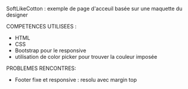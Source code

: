SoftLikeCotton : exemple de page d'acceuil basée sur une maquette du designer

COMPETENCES UTILISEES :
- HTML
- CSS
- Bootstrap pour le responsive
- utilisation de color picker pour trouver la couleur imposée

PROBLEMES RENCONTRES:

- Footer fixe et responsive : resolu avec margin top

